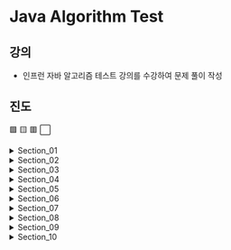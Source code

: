 # Java Algorithm Test

## 강의
- 인프런 자바 알고리즘 테스트 강의를 수강하여 문제 풀이 작성

## 진도
🟩 🟨 🟥 ⬜️

<details>
<summary>Section_01</summary>

- [ ] 🟩 1. 문자 찾기
- [ ] 🟩 2. 대소문자 변환
- [ ] 🟩 3. 문장 속 단어
- [ ] 🟩 4. 단어 뒤집기
- [ ] 🟩 5. 특정 단어 뒤집기
- [ ] 🟩 6. 중복 문자 제거
- [ ] 🟩 7. 회문 문자열
- [ ] 🟩 8. 유효한 팰린드롬
- [ ] 🟩 9. 숫자만 추출
- [x] 🟥 10. 가장 짧은 문자 거리
- [ ] 🟩 11. 문자열 압축
- [ ] 🟩 12. 암호
</details>

<details>
<summary>Section_02</summary>

- [ ] 🟩 1. 큰 수 출력하기
- [ ] 🟩 2. 보이는 학생
- [ ] 🟩 3. 가위 바위 보
- [ ] 🟩 4. 피보나치 수열
- [ ] 🟥 5. 소수(에라토스테네스 체)
- [ ] 🟨 6. 뒤집은 소수
- [ ] ⬜️ 7. 점수 계산
- [ ] ⬜️ 8. 등수 구하기
- [ ] ⬜️ 9. 격자판 최대합
- [ ] ⬜️ 10. 봉우리
- [ ] ⬜️ 11. 임시반장 정하기
- [ ] ⬜️ 12. 멘토링
</details>

<details>
<summary>Section_03</summary>

- [ ] ⬜️ 1. 두 배열 합치기 
- [ ] ⬜️ 2. 공통원소 구하기
- [ ] ⬜️ 3. 최대 매출
- [ ] ⬜️ 4. 연속 부분 수열
- [ ] ⬜️ 5. 연속된 자연수의 합
- [ ] ⬜️ 6. 최대 길이 연속 부분 수역 
</details>

<details>
<summary>Section_04</summary>

- [ ] ⬜️ 1. 학급 회장(해쉬)
- [ ] ⬜️ 2. 아나그램(해쉬)
- [ ] ⬜️ 3. 매출액의 종류
- [ ] ⬜️ 4. 모든 아나그램 찾기
- [ ] ⬜️ 5. K번째 큰 수
- [ ] ⬜️ 6. 올바른 괄호
</details>

<details>
<summary>Section_05</summary>

- [ ] ⬜️ 1. 올바른 괄호
- [ ] ⬜️ 2. 괄호 문자 제거
- [ ] ⬜️ 3. 크레인 인형뽑기(카카오)
- [ ] ⬜️ 4. 후위식 연산(postfix)
- [ ] ⬜️ 5. 쇠막대기
- [ ] ⬜️ 6. 공주 구하기
- [ ] ⬜️ 7. 교육 과정 설계
- [ ] ⬜️ 8. 응급실
</details>

<details>
<summary>Section_06</summary>

- [ ] ⬜️ 1. 선택 정렬
- [ ] ⬜️ 2. 버블 정렬
- [ ] ⬜️ 3. 삽입 정렬
- [ ] ⬜️ 4. Least Recently Used
- [ ] ⬜️ 5. 중복 확인
- [ ] ⬜️ 6. 장난꾸러기
- [ ] ⬜️ 7. 좌표 정렬
- [ ] ⬜️ 8. 이분 검색
- [ ] ⬜️ 9. 뮤직비디오(결정 알고리즘)
- [ ] ⬜️ 10. 마구간 정하기(결정 알고리즘)
</details>

<details>
<summary>Section_07</summary>

- [ ] ⬜️ 1. 재귀함수(스택 프레임)
- [ ] ⬜️ 2. 이진수 출력(재귀)
- [ ] ⬜️ 3. 팩토리얼
- [ ] ⬜️ 4. 피보나치 재귀(메모이제이션)
- [ ] ⬜️ 5. 이진 트리 순회(DFS)
- [ ] ⬜️ 6. 부분집합 구하기(DFS)
- [ ] ⬜️ 7. 이진 트리 레벨 탐색(BFS)
- [ ] ⬜️ 8. 송아지 찾기1(BFS)
- [ ] ⬜️ 9. Tree 말단 노드까지의 가장 짧은 경로(DFS)
- [ ] ⬜️ 10. Tree 말단 노드까지의 가장 짧은 경로(BFS)
- [ ] ⬜️ 11. 그래프와 인접행렬
- [ ] ⬜️ 12. 경로탐색(DFS)
- [ ] ⬜️ 13. 경로탐색(인접리스트, ArrayList)
- [ ] ⬜️ 14. 그래프 최단거리(BFS)
</details>

<details>
<summary>Section_08</summary>

- [ ] ⬜️ 1. 합이 같은 집합(DFS - 아마존)
- [ ] ⬜️ 2. 바둑이 승차(DFS)
- [ ] ⬜️ 3. 최대점수 구하기(DFS)
- [ ] ⬜️ 4. 중복순열
- [ ] ⬜️ 5. 동전 교환
- [ ] ⬜️ 6. 순열 구하기
- [ ] ⬜️ 7. 조합의 겨우 수(메모이제이션)
- [ ] ⬜️ 8. 수열 추측하기
- [ ] ⬜️ 9. 조합 구하기
- [ ] ⬜️ 10. 미로 탐색(DFS)
- [ ] ⬜️ 11. 미로의 최단거리 통로(BFS)
- [ ] ⬜️ 12. 토마토(BFS)
- [ ] ⬜️ 13. 섬나라 아일랜드(DFS)
- [ ] ⬜️ 14. 섬나라 아일랜드(BFS)
- [ ] ⬜️ 15. 피자 배달 거리(DFS)
</details>

<details>
<summary>Section_09</summary>

- [ ] ⬜️ 1. 씨름 선수
- [ ] ⬜️ 2. 회의실 배정
- [ ] ⬜️ 3. 결혼식
- [ ] ⬜️ 4. 최대수입 스케쥴(Prioritu Queue)
- [ ] ⬜️ 5. 다익스트라 알고리즘
- [ ] ⬜️ 6. 친구인가(Uion&Find 알고리즘)
- [ ] ⬜️ 7. 원더랜드(최소 스패닝 트리 - 크루스칼 : Uion&Find 이용)
- [ ] ⬜️ 8. 원더랜드(최소 스패닝 트리 - 프림 : PriorityQueue 활용)

</details>

<details>
<summary>Section_10</summary>

- [ ] ⬜️ 1. 계단 오르기
- [ ] ⬜️ 2. 돌다리 건너기
- [ ] ⬜️ 3. 최대 부분 증가 수열(LIS)
- [ ] ⬜️ 4. 가장 높은 탑 쌓기(LIS)
- [ ] ⬜️ 5. 동전 교환(납색 알고리즘)
- [ ] ⬜️ 6. 최대 점수 구하기(납색 알고리즘)
</details>
